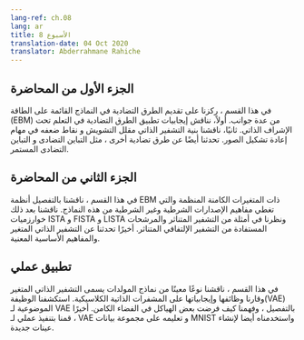 ```yaml
---
lang-ref: ch.08
lang: ar
title: الأسبوع 8
translation-date: 04 Oct 2020
translator: Abderrahmane Rahiche
---
```



<!--## Lecture part A

In this section, we focused on the introduction of contrastive methods in Energy-Based Models in several aspects. First, we discuss the advantage brought by applying contrastive methods in self-supervised learning. Second, we discussed the architecture of denoising autoencoders and their weakness in image reconstruction tasks. We also talked about other contrastive methods, like contrastive divergence and persistent contrastive divergence.
-->

## **الجزء اﻷول من المحاضرة**

في هذا القسم ، ركزنا على تقديم الطرق التضادیة في النماذج القائمة على الطاقة (EBM) من عدة جوانب. أولاً، نناقش إيجابيات تطبيق الطرق التضادیة في التعلم تحت الإشراف الذاتي. ثانيًا، ناقشنا بنية التشفير الذاتي مقلل التشويش و نقاط ضعفه في مهام إعادة تشكيل الصور. تحدثنا أيضًا عن طرق تضادیة أخرى ، مثل التباين التضادی و التباين التضادی المستمر.



<!--## Lecture part B

In this section, we discussed regularized latent variable EBMs in detail covering concepts of conditional and unconditional versions of these models. We then discussed the algorithms of ISTA, FISTA and LISTA and look at examples of sparse coding and filters learned from convolutional sparse encoders. Finally we talked about Variational Auto-Encoders and the underlying concepts involved.
-->


## **الجزء الثاني من المحاضرة**

في هذا القسم ، ناقشنا بالتفصيل أنظمة EBM ذات المتغيرات الكامنة المنظمة والتي تغطي مفاهيم الإصدارات الشرطية وغير الشرطية من هذه النماذج. ناقشنا بعد ذلك خوارزميات ISTA و FISTA و LISTA ونظرنا في أمثلة من التشفير المتناثر والمرشحات المستفادة من التشفير الإلتفافي المتناثر. أخيرًا تحدثنا عن التشفير الذاتي المتغير والمفاهيم الأساسية المعنية.



<!--## Practicum

In this section, we discussed a specific type of generative model called Variational Autoencoders and compared their functionalities and advantages over Classic Autoencoders. We explored the objective function of VAE in detail, understanding how it enforced some structure in the latent space. Finally, we implemented and trained a VAE on the MNIST dataset and used it to generate new samples.
-->


## تطبيق عملي

في هذا القسم ، ناقشنا نوعًا معينًا من نماذج المولدات يسمى التشفير الذاتي المتغير  ‪(VAE)‬وقارنا وظائفها وإيجابياتها على المشفرات الذاتية الكلاسيكية. استكشفنا الوظيفة الموضوعية لـ VAE بالتفصيل ، وفهمنا كيف فرضت بعض الهياكل في الفضاء الكامن. أخيرًا ، قمنا بتنفيذ عملي  لـ VAE و تعليمه على مجموعة بيانات MNIST واستخدمناه أيضا لإنشاء عينات جديدة.
